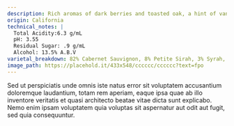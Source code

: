 ```yaml
---
description: Rich aromas of dark berries and toasted oak, a hint of vanilla spice and a lasting finish.
origin: California
technical_notes: |
  Total Acidity:6.3 g/mL
  pH: 3.55
  Residual Sugar: .9 g/mL
  Alcohol: 13.5% A.B.V
varietal_breakdown: 82% Cabernet Sauvignon, 8% Petite Sirah, 3% Syrah, 7% Other Complimentary Red Varietals
image_path: https://placehold.it/433x548/cccccc/cccccc?text=fpo
---
```


Sed ut perspiciatis unde omnis iste natus error sit voluptatem accusantium doloremque laudantium, totam rem aperiam, eaque ipsa quae ab illo inventore veritatis et quasi architecto beatae vitae dicta sunt explicabo. Nemo enim ipsam voluptatem quia voluptas sit aspernatur aut odit aut fugit, sed quia consequuntur.